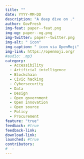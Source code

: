 ```yaml
---
title: ""
date: YYYY-MM-DD
description: "A deep dive on ."
author: GovFresh
img-feat: paper--feat.png
img-og: paper--og.png
img-twitter: paper--twitter.png
img-alt: " icon"
img-caption: " icon via OpenMoji"
img-link: https://openmoji.org/
#audio: .mp3
category:
  - Accessibility
  - Artificial intelligence
  - Blockchain
  - Civic hacking
  - Cybersecurity
  - Data
  - Design
  - Open government
  - Open innovation
  - Open source
  - Policy
  - Procurement
feature: "true"
feedback: #true
feedback-link: 
download-link: 
launched: #true
contributors:
#  - 
---
```


